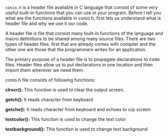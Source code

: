 
`conio.h` is a header file available in C language that consist of some very useful built-in functions that you can use in your program. Before I tell you what are the functions available in conio.h, first lets us understand what is header file and why we use it our code.

A header file is file that consist many built-in functions of the language and macro definitions to be shared among many source files. There are two types of header files: first that are already comes with compiler and the other one are those that the programmers writes for an application.

The primary purpose of a header file is to propagate declarations to code files. Header files allow us to put declarations in one location and then import them wherever we need them.

conio.h file consists of following functions:

**clrscr():** This function is used to clear the output screen.

**getch():** It reads character from keyboard

**getche():** It reads character from keyboard and echoes to o/p screen

**textcolor():** This function is used to change the text color

**textbackground():** This function is used to change text background
